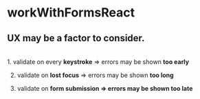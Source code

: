 # workWithFormsReact

## UX may be a factor to consider.

<br>
1. validate on every <b>keystroke</b> => errors may be shown <b>too early</b>

2. validate on <b>lost focus</b> => errors may be shown <b>too long</b>

3. validate on <b>form submission<b> => errors may be shown <b>too late</b>
